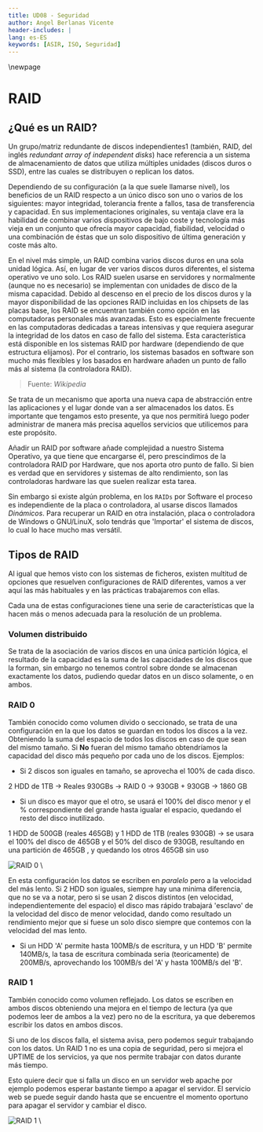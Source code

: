 ```yaml
---
title: UD08 - Seguridad
author: Angel Berlanas Vicente
header-includes: |
lang: es-ES
keywords: [ASIR, ISO, Seguridad]
---
```


\newpage

# RAID

## ¿Qué es un RAID?

Un grupo/matriz redundante de discos independientes1​ (también, RAID, del inglés _redundant array of independent disks_) hace referencia a un sistema de almacenamiento de datos que utiliza múltiples unidades (discos duros o SSD), entre las cuales se distribuyen o replican los datos.

Dependiendo de su configuración (a la que suele llamarse nivel), los beneficios de un RAID respecto a un único disco son uno o varios de los siguientes: mayor integridad, tolerancia frente a fallos, tasa de transferencia y capacidad. En sus implementaciones originales, su ventaja clave era la habilidad de combinar varios dispositivos de bajo coste y tecnología más vieja en un conjunto que ofrecía mayor capacidad, fiabilidad, velocidad o una combinación de éstas que un solo dispositivo de última generación y coste más alto.

En el nivel más simple, un RAID combina varios discos duros en una sola unidad lógica. Así, en lugar de ver varios discos duros diferentes, el sistema operativo ve uno solo. Los RAID suelen usarse en servidores y normalmente (aunque no es necesario) se implementan con unidades de disco de la misma capacidad. Debido al descenso en el precio de los discos duros y la mayor disponibilidad de las opciones RAID incluidas en los chipsets de las placas base, los RAID se encuentran también como opción en las computadoras personales más avanzadas. Esto es especialmente frecuente en las computadoras dedicadas a tareas intensivas y que requiera asegurar la integridad de los datos en caso de fallo del sistema. Esta característica está disponible en los sistemas RAID por hardware (dependiendo de que estructura elijamos). Por el contrario, los sistemas basados en software son mucho más flexibles y los basados en hardware añaden un punto de fallo más al sistema (la controladora RAID).

>Fuente: _Wikipedia_

Se trata de un mecanismo que aporta una nueva capa de abstracción entre las aplicaciones y el lugar donde van a ser almacenados los datos. Es importante que tengamos esto presente, ya que nos permitirá luego poder administrar de manera más precisa aquellos servicios que utilicemos para este propósito.

Añadir un RAID por software añade complejidad a nuestro Sistema Operativo, ya que tiene que encargarse él, pero prescindimos de la controladora RAID por Hardware, que nos aporta otro punto de fallo. Si bien es verdad que en servidores y sistemas de alto rendimiento, son las controladoras hardware las que suelen realizar esta tarea.

Sin embargo si existe algún problema, en los `RAIDs` por Software el proceso es independiente de la placa o controladora, al usarse discos llamados _Dinámicos_. Para recuperar un RAID en otra instalación, placa o controladora de Windows o GNU/LinuX, solo tendrás que 'Importar' el sistema de discos, lo cual lo hace mucho mas versátil.

## Tipos de RAID

Al igual que hemos visto con los sistemas de ficheros, existen multitud de opciones que resuelven configuraciones de RAID diferentes, vamos a ver aquí las más habituales y en las prácticas trabajaremos con ellas.

Cada una de estas configuraciones tiene una serie de características que la hacen más o menos adecuada para la resolución de un problema.

### Volumen distribuido

Se trata de la asociación de varios discos en una única partición lógica, el resultado de la capacidad es la suma de las capacidades de los discos que la forman, sin embargo no tenemos control sobre donde se almacenan exactamente los datos, pudiendo quedar datos en un disco solamente, o en ambos.

### RAID 0

También conocido como volumen divido o seccionado, se trata de una configuración en la que los datos se guardan en todos los discos a la vez. Obteniendo la suma del espacio de todos los discos en caso de que sean del mismo tamaño. Si **No** fueran del mismo tamaño obtendríamos la capacidad del disco más pequeño por cada uno de los discos. Ejemplos:

* Si 2 discos son iguales en tamaño, se aprovecha el 100% de cada disco.

2 HDD de 1TB -> Reales 930GBs -> RAID 0 -> 930GB + 930GB -> 1860 GB

* Si un disco es mayor que el otro, se usará el 100% del disco menor y el % correspondiente del grande hasta igualar el espacio, quedando el resto del disco inutilizado.

1 HDD de 500GB (reales 465GB) y 1 HDD de 1TB (reales 930GB) -> se usara el 100% del disco de 465GB y el 50% del disco de 930GB, resultando en una partición de 465GB , y quedando los otros 465GB sin uso

![RAID 0](CreacionDeRaidyVolumenes/Raid0.png)
\

En esta configuración los datos se escriben en _paralelo_ pero a la velocidad del más lento. Si 2 HDD son iguales, siempre hay una minima diferencia, que no se va a notar, pero si se usan 2 discos distintos (en velocidad, independientemente del espacio) el disco mas rápido trabajará 'esclavo' de la velocidad del disco de menor velocidad, dando como resultado un rendimiento mejor que si fuese un solo disco siempre que contemos con la velocidad del mas lento.

 * Si un HDD 'A' permite hasta 100MB/s de escritura, y un HDD 'B' permite 140MB/s, la tasa de escritura combinada seria (teoricamente) de 200MB/s, aprovechando los 100MB/s del 'A' y hasta 100MB/s del 'B'.

### RAID 1

También conocido como volumen reflejado. Los datos se escriben en ambos discos obteniendo una mejora en el tiempo de lectura (ya que podemos leer de ambos a la vez) pero no de la escritura, ya que deberemos escribir los datos en ambos discos.

Si uno de los discos falla, el sistema avisa, pero podemos seguir trabajando con los datos. Un RAID 1 no es una copia de seguridad, pero si mejora el UPTIME de los servicios, ya que nos permite trabajar con datos durante más tiempo.


Esto quiere decir que si falla un disco en un servidor web apache por ejemplo podemos esperar bastante tiempo a apagar el servidor. El servicio web se puede seguir dando hasta que se encuentre el momento oportuno para apagar el servidor y cambiar el disco. 

![RAID 1](CreacionDeRaidyVolumenes/Raid1.png)
\ 


